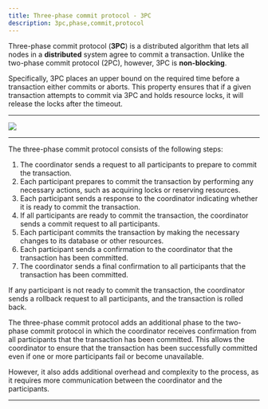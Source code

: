 ```yaml
---
title: Three-phase commit protocol - 3PC
description: 3pc,phase,commit,protocol
---
```


Three-phase commit protocol (**3PC**) is a distributed algorithm that lets
all nodes in a **distributed** system agree to commit a transaction. Unlike
the two-phase commit protocol (2PC), however, 3PC is **non-blocking**.

Specifically, 3PC places an upper bound on the required time
before a transaction either commits or aborts. This property ensures
that if a given transaction attempts to commit via 3PC and holds
resource locks, it will release the locks after the timeout.


---

![]({{site.baseurl}}/images/3pc.png)

---


The three-phase commit protocol consists of the following steps:

1. The coordinator sends a request to all participants to prepare to commit the transaction.
2. Each participant prepares to commit the transaction by performing any necessary actions, such as acquiring locks or reserving resources.
3. Each participant sends a response to the coordinator indicating whether it is ready to commit the transaction.
4. If all participants are ready to commit the transaction, the coordinator sends a commit request to all participants.
5. Each participant commits the transaction by making the necessary changes to its database or other resources.
6. Each participant sends a confirmation to the coordinator that the transaction has been committed.
7. The coordinator sends a final confirmation to all participants that the transaction has been committed.

If any participant is not ready to commit the transaction, the coordinator sends a rollback request to all participants, and the transaction is rolled back.

The three-phase commit protocol adds an additional phase to the two-phase commit protocol in which the coordinator receives
confirmation from all participants that the transaction has been committed. This allows the coordinator to ensure that
the transaction has been successfully committed even if one or more participants fail or become unavailable.

However, it also adds additional overhead and complexity to the process, as it requires more communication between
the coordinator and the participants.

---

